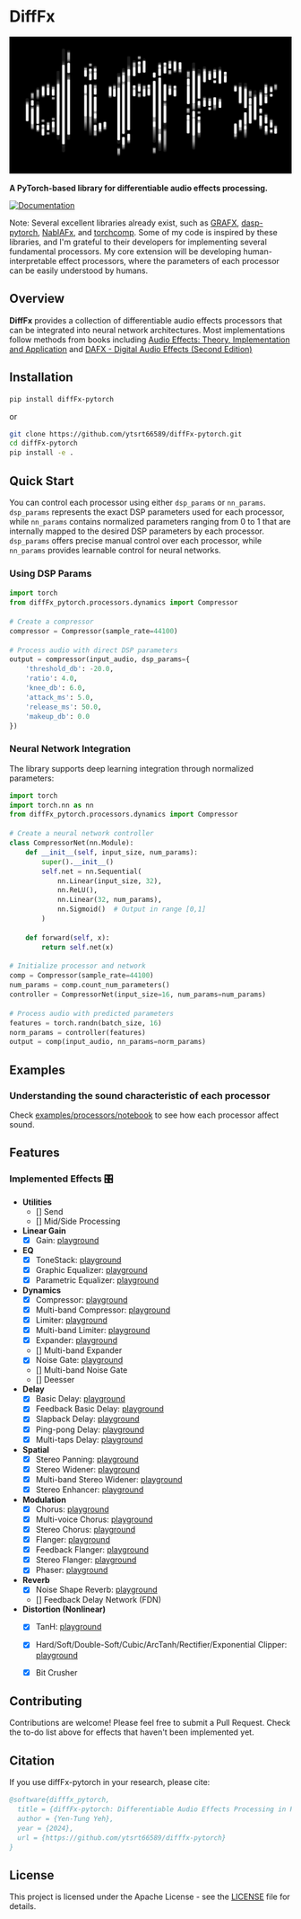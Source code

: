 # DiffFx
![image info](./assets/logo.jpg)

**A PyTorch-based library for differentiable audio effects processing.**


[![Documentation](https://img.shields.io/badge/docs-readthedocs-da282a?style=flat
)](https://difffx-pytorch.readthedocs.io/en/latest/)



Note: Several excellent libraries already exist, such as [GRAFX](https://github.com/sh-lee97/grafx), [dasp-pytorch](https://github.com/csteinmetz1/dasp-pytorch), [NablAFx](https://arxiv.org/abs/2502.11668), and [torchcomp](https://github.com/DiffAPF/torchcomp). Some of my code is inspired by these libraries, and I'm grateful to their developers for implementing several fundamental processors. My core extension will be developing human-interpretable effect processors, where the parameters of each processor can be easily understood by humans. 


## Overview

**DiffFx** provides a collection of differentiable audio effects processors that can be integrated into neural network architectures. Most implementations follow methods from books including [Audio Effects: Theory, Implementation and Application](https://www.routledge.com/Audio-Effects-Theory-Implementation-and-Application/Reiss-McPherson/p/book/9781466560284?srsltid=AfmBOoojCHLTDV-4Yhh6U56cVwTQl2isUgl1KdVKsGFtGVwH2eAQbFnQ) and  [DAFX - Digital Audio Effects (Second Edition)](https://www.dafx.de/DAFX_Book_Page_2nd_edition/index.html)


## Installation
```bash
pip install diffFx-pytorch
```

or 

```bash
git clone https://github.com/ytsrt66589/diffFx-pytorch.git
cd diffFx-pytorch
pip install -e .
```

## Quick Start

You can control each processor using either ```dsp_params``` or ```nn_params```. ```dsp_params``` represents the exact DSP parameters used for each processor, while ```nn_params``` contains normalized parameters ranging from 0 to 1 that are internally mapped to the desired DSP parameters by each processor. ```dsp_params``` offers precise manual control over each processor, while ```nn_params``` provides learnable control for neural networks.

### Using DSP Params 
```python
import torch
from diffFx_pytorch.processors.dynamics import Compressor

# Create a compressor
compressor = Compressor(sample_rate=44100)

# Process audio with direct DSP parameters
output = compressor(input_audio, dsp_params={
    'threshold_db': -20.0,
    'ratio': 4.0,
    'knee_db': 6.0,
    'attack_ms': 5.0,
    'release_ms': 50.0,
    'makeup_db': 0.0
})
```

### Neural Network Integration

The library supports deep learning integration through normalized parameters:

```python
import torch
import torch.nn as nn
from diffFx_pytorch.processors.dynamics import Compressor

# Create a neural network controller
class CompressorNet(nn.Module):
    def __init__(self, input_size, num_params):
        super().__init__()
        self.net = nn.Sequential(
            nn.Linear(input_size, 32),
            nn.ReLU(),
            nn.Linear(32, num_params),
            nn.Sigmoid()  # Output in range [0,1]
        )
    
    def forward(self, x):
        return self.net(x)

# Initialize processor and network
comp = Compressor(sample_rate=44100)
num_params = comp.count_num_parameters()
controller = CompressorNet(input_size=16, num_params=num_params)

# Process audio with predicted parameters
features = torch.randn(batch_size, 16)
norm_params = controller(features)
output = comp(input_audio, nn_params=norm_params)
```


## Examples 

### Understanding the sound characteristic of each processor
Check [examples/processors/notebook](examples/processors/notebook) to see how each processor affect sound. 


## Features
### Implemented Effects 🎛️ 
- **Utilities**
  - [] Send 
  - [] Mid/Side Processing 
- **Linear Gain**
  - [x] Gain: [playground](examples/processors/notebook/play_gain.ipynb)
- **EQ** 
  - [x] ToneStack: [playground](examples/processors/notebook/play_tonestack.ipynb)
  - [x] Graphic Equalizer: [playground](examples/processors/notebook/play_geq.ipynb)
  - [x] Parametric Equalizer: [playground](examples/processors/notebook/play_peq.ipynb)
- **Dynamics**
  - [x] Compressor: [playground](examples/processors/notebook/play_comp.ipynb) 
  - [x] Multi-band Compressor: [playground](examples/processors/notebook/play_comp.ipynb) 
  - [x] Limiter: [playground](examples/processors/notebook/play_limiter.ipynb) 
  - [x] Multi-band Limiter: [playground](examples/processors/notebook/play_limiter.ipynb) 
  - [x] Expander: [playground](examples/processors/notebook/play_expander.ipynb) 
  - [] Multi-band Expander
  - [x] Noise Gate: [playground](examples/processors/notebook/play_noisegate.ipynb) 
  - [] Multi-band Noise Gate
  - [] Deesser
- **Delay**
  - [x] Basic Delay: [playground](examples/processors/notebook/play_delay.ipynb)  
  - [x] Feedback Basic Delay: [playground](examples/processors/notebook/play_delay.ipynb) 
  - [x] Slapback Delay: [playground](examples/processors/notebook/play_delay.ipynb) 
  - [x] Ping-pong Delay: [playground](examples/processors/notebook/play_pingpong.ipynb)
  - [x] Multi-taps Delay: [playground](examples/processors/notebook/play_multitap.ipynb)
- **Spatial**
  - [x] Stereo Panning: [playground](examples/processors/notebook/play_pan.ipynb)
  - [x] Stereo Widener: [playground](examples/processors/notebook/play_widener.ipynb)
  - [x] Multi-band Stereo Widener: [playground](examples/processors/notebook/play_mbwidener.ipynb)
  - [x] Stereo Enhancer: [playground](examples/processors/notebook/play_enhancer.ipynb)
- **Modulation**
  - [x] Chorus: [playground](examples/processors/notebook/play_chorus.ipynb)
  - [x] Multi-voice Chorus: [playground](examples/processors/notebook/play_multivoicechorus.ipynb)
  - [x] Stereo Chorus: [playground](examples/processors/notebook/play_stereochorus.ipynb)
  - [x] Flanger: [playground](examples/processors/notebook/play_flanger.ipynb)
  - [x] Feedback Flanger: [playground](examples/processors/notebook/play_fbflanger.ipynb)
  - [x] Stereo Flanger: [playground](examples/processors/notebook/play_stereoflanger.ipynb)
  - [x] Phaser: [playground](examples/processors/notebook/play_phaser.ipynb)
- **Reverb**
  - [x] Noise Shape Reverb: [playground](examples/processors/notebook/play_reverb.ipynb)
  - [] Feedback Delay Network (FDN)
- **Distortion (Nonlinear)**
  - [x] TanH: [playground](examples/processors/notebook/play_distortion.ipynb)
  - [x] Hard/Soft/Double-Soft/Cubic/ArcTanh/Rectifier/Exponential Clipper: [playground](examples/processors/notebook/play_distortion.ipynb)
  - [x] Bit Crusher 



## Contributing

Contributions are welcome! Please feel free to submit a Pull Request. Check the to-do list above for effects that haven't been implemented yet.

## Citation

If you use diffFx-pytorch in your research, please cite:

```bibtex
@software{difffx_pytorch,
  title = {diffFx-pytorch: Differentiable Audio Effects Processing in PyTorch},
  author = {Yen-Tung Yeh},
  year = {2024},
  url = {https://github.com/ytsrt66589/difffx-pytorch}
}
```

## License

This project is licensed under the Apache License - see the [LICENSE](LICENSE) file for details.
